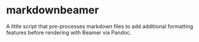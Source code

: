 # markdownbeamer
A little script that pre-processes markdown files to add additional formatting features before rendering with Beamer via Pandoc.
